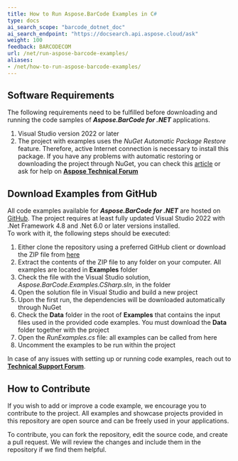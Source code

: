 ```yaml
---
title: How to Run Aspose.BarCode Examples in C#
type: docs
ai_search_scope: "barcode_dotnet_doc"
ai_search_endpoint: "https://docsearch.api.aspose.cloud/ask"
weight: 100
feedback: BARCODECOM
url: /net/run-aspose-barcode-examples/
aliases:
- /net/how-to-run-aspose-barcode-examples/
---
```


## **Software Requirements**
The following requirements need to be fulfilled before downloading and running the code samples of ***Aspose.BarCode for .NET*** applications.

1. Visual Studio version 2022 or later
2. The project with examples uses the *NuGet Automatic Package Restore* feature. Therefore, active Internet connection is necessary to install this package. If you have any problems with automatic restoring or downloading the project through NuGet, you can check this [article](https://docs.microsoft.com/nuget/consume-packages/package-restore-troubleshooting) or ask for help on [**Aspose Technical Forum**](https://forum.aspose.com/c/barcode/13)

## **Download Examples from GitHub**
All code examples available for ***Aspose.BarCode for .NET*** are hosted on [GitHub](https://github.com/aspose-barcode/Aspose.BarCode-for-.NET/tree/master/Examples). The project requires at least fully updated Visual Studio 2022 with .Net Framework 4.8 and .Net 6.0 or later versions installed.    
To work with it, the following steps should be executed:
1. Either clone the repository using a preferred GitHub client or download the ZIP file from [here](https://github.com/asposebarcode/Aspose_BarCode_NET/archive/master.zip)
2. Extract the contents of the ZIP file to any folder on your computer. All examples are located in **Examples** folder
3. Check the file with the Visual Studio solution, *Aspose.BarCode.Examples.CSharp.sln*, in the folder
4. Open the solution file in Visual Studio and build a new project
5. Upon the first run, the dependencies will be downloaded automatically through NuGet
6. Check the **Data** folder in the root of **Examples** that contains the input files used in the provided code examples. You must download the **Data** folder together with the project
7. Open the *RunExamples.cs* file: all examples can be called from here
8. Uncomment the examples to be run within the project

In case of any issues with setting up or running code examples, reach out to [**Technical Support Forum**](https://forum.aspose.com/c/barcode).

## **How to Contribute**
If you wish to add or improve a code example, we encourage you to contribute to the project. All examples and showcase projects provided in this repository are open source and can be freely used in your applications.

To contribute, you can fork the repository, edit the source code, and create a pull request. We will review the changes and include them in the repository if we find them helpful.
